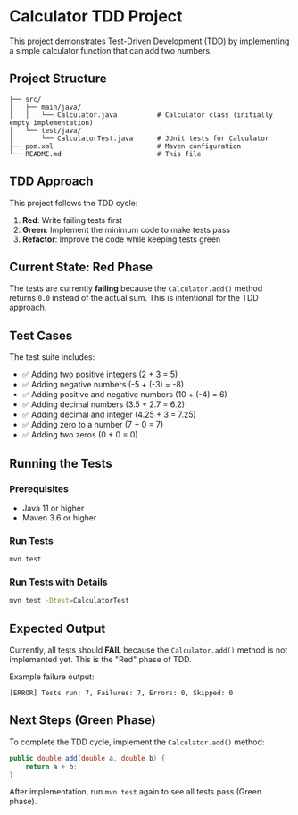 # Calculator TDD Project

This project demonstrates Test-Driven Development (TDD) by implementing a simple calculator function that can add two numbers.

## Project Structure

```
├── src/
│   ├── main/java/
│   │   └── Calculator.java          # Calculator class (initially empty implementation)
│   └── test/java/
│       └── CalculatorTest.java      # JUnit tests for Calculator
├── pom.xml                          # Maven configuration
└── README.md                        # This file
```

## TDD Approach

This project follows the TDD cycle:
1. **Red**: Write failing tests first
2. **Green**: Implement the minimum code to make tests pass
3. **Refactor**: Improve the code while keeping tests green

## Current State: Red Phase

The tests are currently **failing** because the `Calculator.add()` method returns `0.0` instead of the actual sum. This is intentional for the TDD approach.

## Test Cases

The test suite includes:
- ✅ Adding two positive integers (2 + 3 = 5)
- ✅ Adding negative numbers (-5 + (-3) = -8)
- ✅ Adding positive and negative numbers (10 + (-4) = 6)
- ✅ Adding decimal numbers (3.5 + 2.7 = 6.2)
- ✅ Adding decimal and integer (4.25 + 3 = 7.25)
- ✅ Adding zero to a number (7 + 0 = 7)
- ✅ Adding two zeros (0 + 0 = 0)

## Running the Tests

### Prerequisites
- Java 11 or higher
- Maven 3.6 or higher

### Run Tests
```bash
mvn test
```

### Run Tests with Details
```bash
mvn test -Dtest=CalculatorTest
```

## Expected Output

Currently, all tests should **FAIL** because the `Calculator.add()` method is not implemented yet. This is the "Red" phase of TDD.

Example failure output:
```
[ERROR] Tests run: 7, Failures: 7, Errors: 0, Skipped: 0
```

## Next Steps (Green Phase)

To complete the TDD cycle, implement the `Calculator.add()` method:

```java
public double add(double a, double b) {
    return a + b;
}
```

After implementation, run `mvn test` again to see all tests pass (Green phase). 